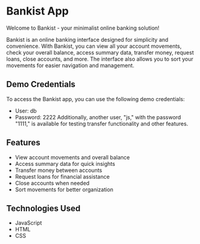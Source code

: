 # Bankist App

Welcome to Bankist - your minimalist online banking solution!

Bankist is an online banking interface designed for simplicity and convenience. With Bankist, you can view all your account movements, check your overall balance, access summary data, transfer money, request loans, close accounts, and more. The interface also allows you to sort your movements for easier navigation and management.

## Demo Credentials
To access the Bankist app, you can use the following demo credentials:
* User: db
* Password: 2222
Additionally, another user, "js," with the password "1111," is available for testing transfer functionality and other features.

## Features
* View account movements and overall balance
* Access summary data for quick insights
* Transfer money between accounts
* Request loans for financial assistance
* Close accounts when needed
* Sort movements for better organization

## Technologies Used
* JavaScript
* HTML
* CSS
